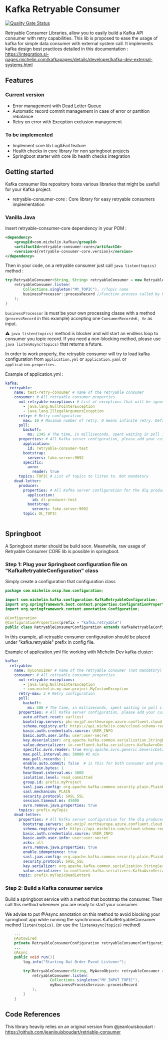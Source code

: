 # Kafka Retryable Consumer
[![Quality Gate Status](https://sonar.michelin.com/sonar/api/project_badges/measure?project=com.michelin.kafka%3Aretryable-consumer-core&metric=alert_status&token=sqb_1b56f656f3defab62d32ba03be9c05e8d42dd5a2)](https://sonar.michelin.com/sonar/dashboard?id=com.michelin.kafka%3Aretryable-consumer-core)

Retryable Consumer Libraries, allow you to easily build a Kafka API consumer with retry capabilities.
This lib is proposed to ease the usage of kafka for simple data consumer with external system call. It implements
kafka design best practices detailed in this documentation : https://integration.si-pages.michelin.com/kafkapages/details/developer/kafka-dev-external-systems.html

## Features
### Current version
- Error management with Dead Letter Queue
- Automatic record commit management in case of error or partition rebalance
- Retry on error with Exception exclusion management

### To be implemented
- Implement core lib Log&Fail feature
- Health checks in core library for non springboot projects
- Springboot starter with core lib health checks integration 


## Getting started
Kafka consumer libs repository hosts various libraries that might be usefull for your Kafka project.
- retryable-consumer-core : Core library for easy retryable consumers implementation

### Vanilla Java

Insert retryable-consumer-core dependency in your POM :
```xml
<dependency>
    <groupId>com.michelin.kafka</groupId>
    <artifactId>retryable-consumer-core</artifactId>
    <version>${retryable-consumer-core.version}</version>
</dependency>
```

Then in your code, on a retryable consumer just call ```java listen(topics)``` method :
```java
try(RetryableConsumer<String, String> retryableConsumer = new RetryableConsumer<>()) {
    retryableConsumer.listen(
        Collections.singleton("MY_TOPIC"), //Topic name
        businessProcessor::processRecord //Function process called by RetryableConsumer for each record
    );
}
```
`businessProcessor` is must be your own processing classe with a method (`processRecord` in this example) accepting one
`ConsumerRecord<K, V>` as input.

:warning: ```java listen(topics)``` method is blocker and will start an endless loop to consumer you topic record.
If you need a non-blocking method, please use ```java listenAsync(topics)``` that returns a future.

In order to work properly, the retryable consumer will try to load kafka configuration from `application.yml`
or `application.yaml` or `application.properties`.

Example of application.yml :

```yaml
kafka:
  retryable:
    name: test-retry-consumer # name of the retryable consumer
    consumer: # All retryable consumer properties
      not-retryable-exceptions: # List of exceptions that will be ignored by the retry mechanism
        - java.lang.NullPointerException
        - java.lang.IllegalArgumentException
      retry: # Retry configuration
        max: 10 # Maximum number of retry. 0 means infinite retry. Default value = 0
      poll:
        backoff:
          ms: 2345 # The time, in milliseconds, spent waiting in poll if data is not available in the buffer.
      properties: # All Kafka server configuration, please add your custom kafka consumer config here
        application:
          id: retryable-consumer-test
        bootstrap:
          servers: fake.server:9092
        specific:
          avro:
            reader: true
      topics: TOPIC # List of topics to listen to. Not mandatory
    dead-letter:
      producer:
        properties: # All Kafka server configuration for the dlq producer, please add your custom kafka producer config here
          application:
            id: dl-producer-test
          bootstrap:
            servers: fake.server:9092
        topic: DL_TOPIC
    
```

## Springboot

A Springboot starter should be build soon. Meanwhile, raw usage of Retryable Consumer CORE lib is possible in springboot.

### Step 1: Plug your Springboot configuration file on "KafkaRetryableConfiguration" class

Simply create a configuration that configuration class
```java
package com.michelin.oscp.huw.configuration;

import com.michelin.kafka.configuration.KafkaRetryableConfiguration;
import org.springframework.boot.context.properties.ConfigurationProperties;
import org.springframework.context.annotation.Configuration;

@Configuration
@ConfigurationProperties(prefix = "kafka.retryable")
public class RetryableConsumerConfiguration extends KafkaRetryableConfiguration {}
```

In this example, all retryable consumer configuration should be placed under "kafka.retryable" prefix in config file.

Example of application.yml file working with Michelin Dev kafka cluster:
```yaml 
kafka:
  retryable:
    name: myConsuimer # name of the retryable consumer (not mandatory)
    consumer: # All retryable consumer properties
      not-retryable-exceptions:
        - java.lang.NullPointerException
        - com.michelin.my.own.project.MyCustomException
      retry-max: 3 # Retry configuration
      poll:
        backoff:
          ms: 500 # The time, in milliseconds, spent waiting in poll if data is not available in the buffer.
      properties: # All Kafka server configuration, please add your custom kafka consumer config here
        auto.offset.reset: earliest
        bootstrap.servers: pkc-mvjp7.northeurope.azure.confluent.cloud:9092 # This is kafka dev cluster
        schema.registry.url: https://api.michelin.com/ccloud-schema-registry/dev/ # This is kafka dev sr
        basic.auth.credentials.source: USER_INFO
        basic.auth.user.info: user:user-secret
        key.deserializer: org.apache.kafka.common.serialization.StringDeserializer
        value.deserializer: io.confluent.kafka.serializers.KafkaAvroDeserializer
        specific.avro.reader: true #org.apache.avro.generic.GenericData$Record cannot be cast to HUWOutOrder # to solve this error. I added this config.
        max.poll.interval.ms: 30000 #5 min
        max.poll.records: 1
        enable.auto.commit: false  # is this for both consumer and producer ?
        fetch.min.bytes: 1
        heartbeat.interval.ms: 3000
        isolation.level: read_committed
        group.id: prefix.myProject
        sasl.jaas.config: org.apache.kafka.common.security.plain.PlainLoginModule required username="kafkaUser" password="kafkaSecret";
        sasl.mechanism: PLAIN
        security.protocol: SASL_SSL
        session.timeout.ms: 45000
        avro.remove.java.properties: true
      topics: prefix.myTopic
    dead-letter:
      properties: # All Kafka server configuration for the dlq producer, please add your custom kafka producer config
        bootstrap.servers: pkc-mvjp7.northeurope.azure.confluent.cloud:9092 # This is kafka dev cluster
        schema.registry.url: https://api.michelin.com/ccloud-schema-registry/dev/ # This is kafka dev sr
        basic.auth.credentials.source: USER_INFO
        basic.auth.user.info: user:user-secret
        acks: all
        avro.remove.java.properties: true
        enable.idempotence: true
        sasl.jaas.config: org.apache.kafka.common.security.plain.PlainLoginModule required username="kafkaUser" password="kafkaSecret";
        security.protocol: SASL_SSL
        key.serializer: org.apache.kafka.common.serialization.StringSerializer
        value.serializer: io.confluent.kafka.serializers.KafkaAvroSerializer
      topic: prefix.myTopicDeadLetterQ
```

### Step 2: Build a Kafka consumer service

Build a springboot service with a method that bootstrap the consumer.
Then call this method whenever you are ready to start your consumer.

We advise to put @Async annotation on this method to avoid blocking your springboot app while running
the synchronous KafkaRetryableConsumer method ```listen(topics)```. (or use the ```listenAsync(topics)``` method)

```java 
    ...
    @Autowired
    private RetryableConsumerConfiguration retryableConsumerConfiguration;
    ...
    @Async
    public void run(){
        log.info("Starting Out Order Event Listener");

        try(RetryableConsumer<String, MyAvroObject> retryableConsumer = new RetryableConsumer<>(retryableConsumerConfiguration)) {
            retryableConsumer.listen(
                    Collections.singleton("MY_INPUT_TOPIC"),
                    myBusinessProcessService::processRecord
            );
        }
    }
```
## Code References
This library heavily relies on an original version from @jeanlouisboudart : https://github.com/jeanlouisboudart/retriable-consumer



